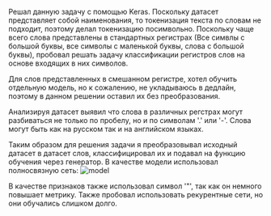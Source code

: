 Решал данную задачу с помощью Keras.
Поскольку датасет представляет собой наименования, то токенизация текста по словам не подходит, поэтому делал токенизацию посимвольно.
Поскольку чаще всего слова представлены в стандартных регистрах (Все симвлы с большой буквы, все символы с маленькой буквы, слова с большой буквы),
пробовал решать задачу классификации регистров слов на основе входящих в них символов.

Для слов представленных в смешанном регистре, хотел обучить отдельную модель, но к сожалению, не укладываюсь в дедлайн, поэтому в данном решении оставил их без преобразования.

Анализируя датасет выявил что слова в различных регстрах могут разбиваться не только по пробелу, но и по символам '.' или '-'. 
Слова могут быть как на русском так и на английском языках.

Таким образом для решения задачи я преобразовывал исходный датасет в датасет слов, классифицировал их и подавал на функцию обучения через генератор.
В качестве модели использовал полносвязную сеть:
![model](https://user-images.githubusercontent.com/71735382/116707156-c99d4980-a9e7-11eb-8fec-7c06ddc33863.png)

В качестве признаков также использовал символ '"', так как он немного повышает метрику. Также пробовал использовать рекурентные сети, но они обучались слишком долго.
